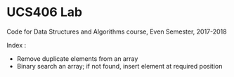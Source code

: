 # UCS406 Lab
Code for Data Structures and Algorithms course, Even Semester, 2017-2018

Index : 
- Remove duplicate elements from an array
- Binary search an array; if not found, insert element at required position
